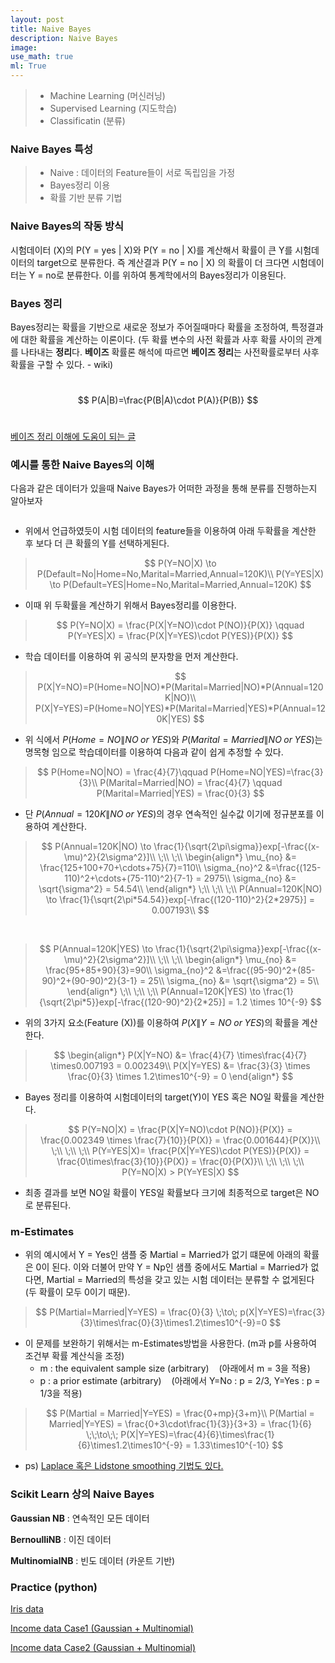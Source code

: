 ```yaml
---
layout: post
title: Naive Bayes
description: Naive Bayes
image:
use_math: true
ml: True
---
```


> - Machine Learning (머신러닝)
> - Supervised Learning (지도학습)
> - Classificatin (분류)



### Naive Bayes 특성

> - Naive : 데이터의 Feature들이 서로 독립임을 가정
> - Bayes정리 이용
> - 확률 기반 분류 기법



### Naive Bayes의 작동 방식

시험데이터 (X)의 P(Y = yes \| X)와 P(Y = no \| X)를 계산해서 확률이 큰 Y를 시험데이터의 target으로 분류한다. 즉 계산결과 P(Y = no \| X) 의 확률이 더 크다면 시험데이터는 Y = no로 분류한다. 이를 위하여 통계학에서의 Bayes정리가 이용된다.



### Bayes 정리

Bayes정리는 확률을 기반으로 새로운 정보가 주어질때마다 확률을 조정하여, 특정결과에 대한 확률을 계산하는 이론이다. (두 확률 변수의 사전 확률과 사후 확률 사이의 관계를 나타내는 **정리**다. **베이즈** 확률론 해석에 따르면 **베이즈 정리**는 사전확률로부터 사후확률을 구할 수 있다. - wiki)

&nbsp;
$$
P(A|B)=\frac{P(B|A)\cdot P(A)}{P(B)}
$$
&nbsp;

[베이즈 정리 이해에 도움이 되는 글](https://m.blog.naver.com/PostView.naver?isHttpsRedirect=true&blogId=vinci22c&logNo=220346570972)




### 예시를 통한 Naive Bayes의 이해

다음과 같은 데이터가 있을때 Naive Bayes가 어떠한 과정을 통해 분류를 진행하는지 알아보자

<center><img src="{{ "/assets/images/NaiveBayes_ex.png" | absolute_url }}" width = 'auto' height = 'auto' alt="" /></center>

<center><img src="{{ "assets/images/NaiveBayes_ex_y.png" | absolute_url }}" width = 'auto' height = 'auto' alt="" /></center>

- 위에서 언급하였듯이 시험 데이터의 feature들을 이용하여 아래 두확률을 계산한 후 보다 더 큰 확률의 Y를 선택하게된다.

> $$
> P(Y=NO|X) \to P(Default=No|Home=No,Marital=Married,Annual=120K)\\
> P(Y=YES|X) \to P(Default=YES|Home=No,Marital=Married,Annual=120K)
> $$

- 이때 위 두확률을 계산하기 위해서 Bayes정리를 이용한다.

> $$
> P(Y=NO|X) = \frac{P(X|Y=NO)\cdot P(NO)}{P(X)} \qquad P(Y=YES|X) = \frac{P(X|Y=YES)\cdot P(YES)}{P(X)}
> $$

- 학습 데이터를 이용하여 위 공식의 분자항을 먼저 계산한다.

>$$
>P(X|Y=NO)=P(Home=NO|NO)*P(Marital=Married|NO)*P(Annual=120K|NO)\\
>P(X|Y=YES)=P(Home=NO|YES)*P(Marital=Married|YES)*P(Annual=120K|YES)
>$$

- 위 식에서 $P(Home=NO\|NO\;or\;YES)$와 $P(Marital=Married\|NO\;or\;YES)$는 명목형 임으로 학습데이터를 이용하여 다음과 같이 쉽게 추정할 수 있다.

> $$
> P(Home=NO|NO) = \frac{4}{7}\qquad P(Home=NO|YES)=\frac{3}{3}\\
> P(Marital=Married|NO) = \frac{4}{7} \qquad P(Marital=Married|YES) = \frac{0}{3}
> $$

- 단 $P(Annual=120K\|NO\;or\;YES)$의 경우 연속적인 실수값 이기에 정규분포를 이용하여 계산한다.

> $$
> P(Annual=120K|NO) \to \frac{1}{\sqrt{2\pi\sigma}}exp[-\frac{(x-\mu)^2}{2\sigma^2}]\\
> \;\\
> \;\\
> \begin{align*}
> \mu_{no} &= \frac{125+100+70+\cdots+75}{7}=110\\
> \sigma_{no}^2 &=\frac{(125-110)^2+\cdots+(75-110)^2}{7-1} = 2975\\
> \sigma_{no} &= \sqrt{\sigma^2} = 54.54\\
> \end{align*}
> \;\\
> \;\\
> \;\\
> P(Annual=120K|NO) \to \frac{1}{\sqrt{2\pi*54.54}}exp[-\frac{(120-110)^2}{2*2975}] = 0.007193\\
> $$

&nbsp;

> $$
> P(Annual=120K|YES) \to \frac{1}{\sqrt{2\pi\sigma}}exp[-\frac{(x-\mu)^2}{2\sigma^2}]\\
> \;\\
> \;\\
> \begin{align*}
> \mu_{no} &= \frac{95+85+90}{3}=90\\
> \sigma_{no}^2 &=\frac{(95-90)^2+(85-90)^2+(90-90)^2}{3-1} = 25\\
> \sigma_{no} &= \sqrt{\sigma^2} = 5\\
> \end{align*}
> \;\\
> \;\\
> \;\\
> P(Annual=120K|YES) \to \frac{1}{\sqrt{2\pi*5}}exp[-\frac{(120-90)^2}{2*25}] = 1.2 \times 10^{-9}
> $$

- 위의 3가지 요소(Feature (X))를 이용하여 $P(X\|Y=NO\;or\;YES)$의 확률을 계산한다.

>$$
>\begin{align*}
>P(X|Y=NO) &= \frac{4}{7} \times\frac{4}{7} \times0.007193 = 0.002349\\
>P(X|Y=YES) &= \frac{3}{3} \times \frac{0}{3} \times 1.2\times10^{-9} = 0
>\end{align*}
>$$

- Bayes 정리를 이용하여 시험데이터의 target(Y)이 YES 혹은 NO일 확률을 계산한다. 

> $$
> P(Y=NO|X) = \frac{P(X|Y=NO)\cdot P(NO)}{P(X)} = \frac{0.002349 \times \frac{7}{10}}{P(X)} = \frac{0.001644}{P(X)}\\
> \;\\
> \;\\
> \;\\
> P(Y=YES|X)= \frac{P(X|Y=YES)\cdot P(YES)}{P(X)} = \frac{0\times\frac{3}{10}}{P(X)} = \frac{0}{P(X)}\\
> \;\\
> \;\\
> \;\\
> P(Y=NO|X) > P(Y=YES|X)
> $$

- 최종 결과를 보면 NO일 확률이 YES일 확률보다 크기에 최종적으로 target은 NO로 분류된다.



### m-Estimates

- 위의 예시에서 Y = Yes인 샘플 중 Martial = Married가 없기 떄문에 아래의 확률은 0이 된다. 이와 더불어 만약 Y = Np인 샘플 중에서도 Martial = Married가 없다면, Martial = Married의 특성을 갖고 있는 시험 데이터는 분류할 수 없게된다(두 확률이 모두 0이기 때문).

> $$
> P(Martial=Married|Y=YES) = \frac{0}{3} \;\to\; p(X|Y=YES)=\frac{3}{3}\times\frac{0}{3}\times1.2\times10^{-9}=0
> $$

- 이 문제를 보완하기 위해서는 m-Estimates방법을 사용한다. (m과 p를 사용하여 조건부 확률 계산식을 조정)
  - m : the equivalent sample size (arbitrary)&nbsp;&nbsp;&nbsp;&nbsp;(아래에서 m = 3을 적용)
  - p : a prior estimate (arbitrary)&nbsp;&nbsp;&nbsp;&nbsp;(아래에서  Y=No : p = 2/3, Y=Yes : p = 1/3을 적용)

> 
> $$
> P(Martial = Married|Y=YES) = \frac{0+mp}{3+m}\\
> P(Martial = Married|Y=YES) = \frac{0+3\cdot\frac{1}{3}}{3+3} = \frac{1}{6} \;\;\to\;\; P(X|Y=YES)=\frac{4}{6}\times\frac{1}{6}\times1.2\times10^{-9} = 1.33\times10^{-10}
> $$

- ps) [Laplace 혹은 Lidstone smoothing 기법도 있다.](https://scikit-learn.org/stable/modules/naive_bayes.html)



### Scikit Learn 상의 Naive Bayes

**Gaussian NB** : 연속적인 모든 데이터

**BernoulliNB** : 이진 데이터

**MultinomialNB** : 빈도 데이터 (카운트 기반)



### Practice (python)

[Iris data](https://github.com/Hyunjun-Bruce-Lee/ML_study/blob/master/Naive_Bayes/NBayes(iris).py)

[Income data Case1 (Gaussian + Multinomial)](https://github.com/Hyunjun-Bruce-Lee/ML_study/blob/master/Naive_Bayes/NBayes(mix-1).py)

[Income data Case2 (Gaussian + Multinomial)](https://github.com/Hyunjun-Bruce-Lee/ML_study/blob/master/Naive_Bayes/NBayes(mix-2).py)